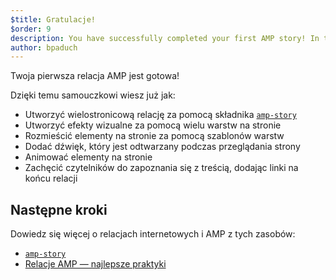```yaml
---
$title: Gratulacje!
$order: 9
description: You have successfully completed your first AMP story! In this tutorial, you learned to: - Create a multi-page story by using the amp-story component
author: bpaduch
---
```


Twoja pierwsza relacja AMP jest gotowa!

Dzięki temu samouczkowi wiesz już jak:

- Utworzyć wielostronicową relację za pomocą składnika [`amp-story`](../../../../documentation/components/reference/amp-story.md)
- Utworzyć efekty wizualne za pomocą wielu warstw na stronie
- Rozmieścić elementy na stronie za pomocą szablonów warstw
- Dodać dźwięk, który jest odtwarzany podczas przeglądania strony
- Animować elementy na stronie
- Zachęcić czytelników do zapoznania się z treścią, dodając linki na końcu relacji

## Następne kroki

Dowiedz się więcej o relacjach internetowych i AMP z tych zasobów:

- [`amp-story`](../../../../documentation/components/reference/amp-story.md)
- [Relacje AMP — najlepsze praktyki](../../../../documentation/guides-and-tutorials/start/create_successful_stories.md)
